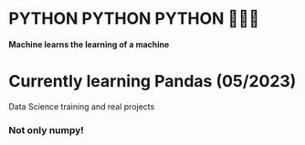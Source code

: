 # PYTHON PYTHON PYTHON 🤖🤖🤖
#### Machine learns the learning of a machine
# Currently learning Pandas (05/2023)
Data Science training and real projects
### Not only numpy!
